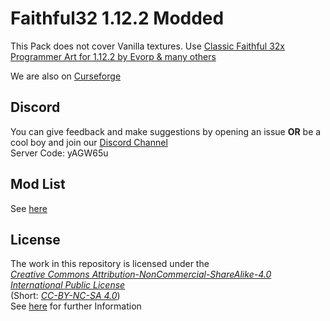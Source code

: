 # Faithful32 1.12.2 Modded

This Pack does not cover Vanilla textures. Use [Classic Faithful 32x Programmer Art for 1.12.2 by Evorp & many others](https://github.com/ClassicFaithful/32x-Programmer-Art/tree/1.12.2)


We are also on [Curseforge](https://minecraft.curseforge.com/projects/faithful32-modded)

## Discord

You can give feedback and make suggestions by opening an issue
**OR** be a cool boy and join our [Discord Channel](https://discord.gg/yAGW65u)\
Server Code: yAGW65u

## Mod List

See [here](MODLIST.md)

## License

The work in this repository is licensed under the\
[*Creative Commons Attribution-NonCommercial-ShareAlike-4.0 International Public License*](https://creativecommons.org/licenses/by-nc-sa/4.0)\
(Short: [*CC-BY-NC-SA 4.0*](https://creativecommons.org/licenses/by-nc-sa/4.0))\
See [here](https://creativecommons.org/licenses/by-nc-sa/4.0/legalcode) for further Information
